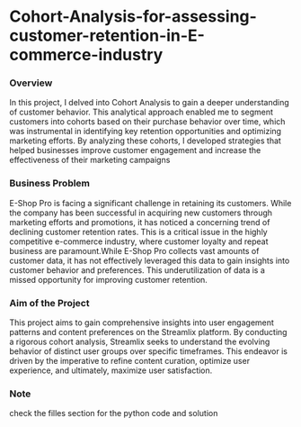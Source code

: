 # Cohort-Analysis-for-assessing-customer-retention-in-E-commerce-industry
### Overview
In this project, I delved into Cohort Analysis to gain a deeper understanding of customer behavior. This analytical approach enabled me to segment customers into cohorts based on their purchase behavior over time, which was instrumental in identifying key retention opportunities and optimizing marketing efforts. By analyzing these cohorts, I developed strategies that helped businesses improve customer engagement and increase the effectiveness of their marketing campaigns
### Business Problem
E-Shop Pro is facing a significant challenge in retaining its customers. While the company has been successful in acquiring new customers through marketing efforts and promotions, it has noticed a concerning trend of declining customer retention rates. This is a critical issue in the highly competitive e-commerce industry, where customer loyalty and repeat business are paramount.While E-Shop Pro collects vast amounts of customer data, it has not effectively leveraged this data to gain insights into customer behavior and preferences. This underutilization of data is a missed opportunity for improving customer retention.
### Aim of the Project
This project aims to gain comprehensive insights into user engagement patterns and content preferences on the Streamlix platform. 
By conducting a rigorous cohort analysis, Streamlix seeks to understand the evolving behavior of distinct user groups over specific timeframes. This endeavor is driven by the imperative to refine content curation, optimize user experience, and ultimately, maximize user satisfaction.

### Note
check the filles section for the python code and solution
